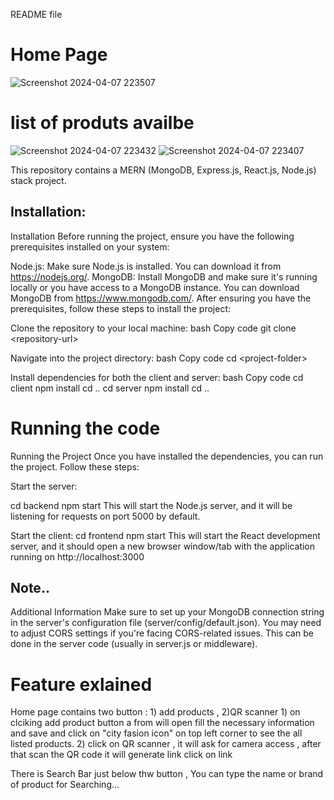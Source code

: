 README file

# Home Page
![Screenshot 2024-04-07 223507](https://github.com/roushanku/Tech_Wizard_Intern_Assign/assets/121100409/6c2cb959-d5e5-4789-bea3-53010b892f93)
# list of produts availbe
![Screenshot 2024-04-07 223432](https://github.com/roushanku/Tech_Wizard_Intern_Assign/assets/121100409/52263094-bfc2-4e6b-890f-394543ee655a)
![Screenshot 2024-04-07 223407](https://github.com/roushanku/Tech_Wizard_Intern_Assign/assets/121100409/bd303ac2-8afd-463e-97ad-4dbe8f4e948c)

This repository contains a MERN (MongoDB, Express.js, React.js, Node.js)
stack project.

## Installation:
Installation Before running the project, ensure you have the following
prerequisites installed on your system:

Node.js: Make sure Node.js is installed. You can download it from
https://nodejs.org/. MongoDB: Install MongoDB and make sure it\'s
running locally or you have access to a MongoDB instance. You can
download MongoDB from https://www.mongodb.com/. After ensuring you have
the prerequisites, follow these steps to install the project:

Clone the repository to your local machine: bash Copy code git clone
\<repository-url\>

Navigate into the project directory: bash Copy code cd
\<project-folder\>

Install dependencies for both the client and server: bash Copy code cd
client npm install cd .. cd server npm install cd ..

# Running the code
Running the Project Once you have installed the dependencies, you can
run the project. Follow these steps:

Start the server:

cd backend npm start This will start the Node.js server, and it will be
listening for requests on port 5000 by default.

Start the client: cd frontend npm start This will start the React
development server, and it should open a new browser window/tab with the
application running on http://localhost:3000

## Note..
Additional Information Make sure to set up your MongoDB connection
string in the server\'s configuration file (server/config/default.json).
You may need to adjust CORS settings if you\'re facing CORS-related
issues. This can be done in the server code (usually in server.js or
middleware).

# Feature exlained
Home page contains two button : 1) add products , 2)QR scanner 1) on
clciking add product button a from will open fill the necessary
information and save and click on \"city fasion icon\" on top left
corner to see the all listed products. 2) click on QR scanner , it will
ask for camera access , after that scan the QR code it will generate
link click on link

There is Search Bar just below thw button , You can type the name or
brand of product for Searching\...
